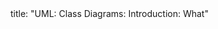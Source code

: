 <frontmatter>
title: "UML: Class Diagrams: Introduction: What"
</frontmatter>

<include src="index-body.md" boilerplate />
